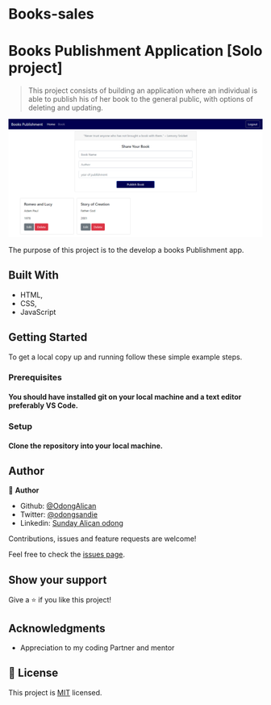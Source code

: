 # Books-sales

# Books Publishment Application [Solo project]

> This project consists of building an application where an individual is able to publish his of her book to the general public, with options of deleting and updating. 

![screenshot](assets/images/booksales-logo.PNG)

The purpose of this project is to  the develop a books Publishment app.

## Built With

- HTML,
- CSS,
- JavaScript

## Getting Started

To get a local copy up and running follow these simple example steps.

### Prerequisites

#### You should have installed git on your local machine and a text editor preferably VS Code.

### Setup

#### Clone the repository into your local machine.

## Author

👤 **Author**

- Github: [@OdongAlican](https://github.com/OdongAlican)
- Twitter: [@odongsandie](https://twitter.com/odongsandie)
- Linkedin: [Sunday Alican odong](https://www.linkedin.com/in/sunday-alican-odong-b99226b7)

Contributions, issues and feature requests are welcome!

Feel free to check the [issues page](issues/).

## Show your support

Give a ⭐️ if you like this project!

## Acknowledgments

- Appreciation to my coding Partner and mentor

## 📝 License

This project is [MIT](lic.url) licensed.

